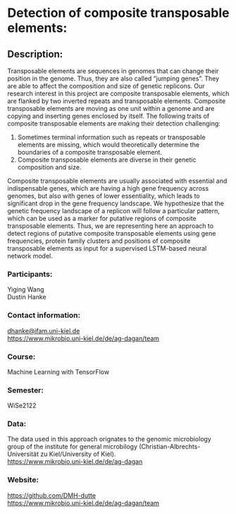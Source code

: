 # Detection of composite transposable elements:

## Description:
Transposable elements are sequences in genomes that can change their position in the genome. Thus, they are also called “jumping genes”. They are able to affect the composition and size of genetic replicons. Our research interest in this project are composite transposable elements, which are flanked by two inverted repeats and transposable elements. Composite transposable elements are moving as one unit within a genome and are copying and inserting genes enclosed by itself. The following traits of composite transposable elements are making their detection challenging: 

1. Sometimes terminal information such as repeats or transposable elements are missing, which would theoretically determine the boundaries of a composite transposable element.
2. Composite transposable elements are diverse in their genetic composition and size. 

Composite transposable elements are usually associated with essential and indispensable genes, which are having a high gene frequency across genomes, but also with genes of lower essentiality, which leads to significant drop in the gene frequency landscape. We hypothesize that the genetic frequency landscape of a replicon will follow a particular pattern, which can be used as a marker for putative regions of composite transposable elements. Thus, we are representing here an approach to detect regions of putative composite transposable elements using gene frequencies, protein family clusters and positions of composite transposable elements as input for a supervised LSTM-based neural network model. 


### Participants:
Yiging Wang<br/>Dustin Hanke


### Contact information:
dhanke@ifam.uni-kiel.de<br/>
https://www.mikrobio.uni-kiel.de/de/ag-dagan/team

### Course:
Machine Learning with TensorFlow


### Semester:
WiSe2122

### Data:
The data used in this approach orignates to the genomic microbiology group of the institute for general microbilogy (Christian-Albrechts-Universität zu Kiel/University of Kiel).
<br/>https://www.mikrobio.uni-kiel.de/de/ag-dagan

### Website:
https://github.com/DMH-dutte<br/>
https://www.mikrobio.uni-kiel.de/de/ag-dagan/team

